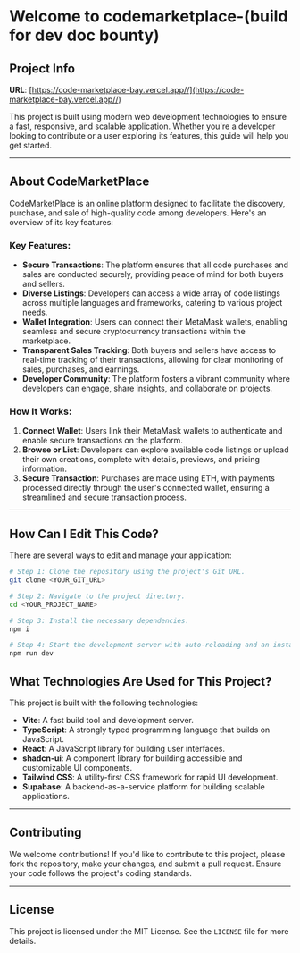 # Welcome to codemarketplace-(build for dev doc bounty)

## Project Info

**URL**: [https://code-marketplace-bay.vercel.app//](https://code-marketplace-bay.vercel.app//)


This project is built using modern web development technologies to ensure a fast, responsive, and scalable application. Whether you're a developer looking to contribute or a user exploring its features, this guide will help you get started.

---

## About CodeMarketPlace

CodeMarketPlace is an online platform designed to facilitate the discovery, purchase, and sale of high-quality code among developers. Here's an overview of its key features:

### Key Features:

- **Secure Transactions**: The platform ensures that all code purchases and sales are conducted securely, providing peace of mind for both buyers and sellers.
- **Diverse Listings**: Developers can access a wide array of code listings across multiple languages and frameworks, catering to various project needs.
- **Wallet Integration**: Users can connect their MetaMask wallets, enabling seamless and secure cryptocurrency transactions within the marketplace.
- **Transparent Sales Tracking**: Both buyers and sellers have access to real-time tracking of their transactions, allowing for clear monitoring of sales, purchases, and earnings.
- **Developer Community**: The platform fosters a vibrant community where developers can engage, share insights, and collaborate on projects.

### How It Works:

1. **Connect Wallet**: Users link their MetaMask wallets to authenticate and enable secure transactions on the platform.
2. **Browse or List**: Developers can explore available code listings or upload their own creations, complete with details, previews, and pricing information.
3. **Secure Transaction**: Purchases are made using ETH, with payments processed directly through the user's connected wallet, ensuring a streamlined and secure transaction process.

---

## How Can I Edit This Code?

There are several ways to edit and manage your application:


```sh
# Step 1: Clone the repository using the project's Git URL.
git clone <YOUR_GIT_URL>

# Step 2: Navigate to the project directory.
cd <YOUR_PROJECT_NAME>

# Step 3: Install the necessary dependencies.
npm i

# Step 4: Start the development server with auto-reloading and an instant preview.
npm run dev
```


## What Technologies Are Used for This Project?

This project is built with the following technologies:

- **Vite**: A fast build tool and development server.
- **TypeScript**: A strongly typed programming language that builds on JavaScript.
- **React**: A JavaScript library for building user interfaces.
- **shadcn-ui**: A component library for building accessible and customizable UI components.
- **Tailwind CSS**: A utility-first CSS framework for rapid UI development.
- **Supabase**: A backend-as-a-service platform for building scalable applications.

---



## Contributing

We welcome contributions! If you'd like to contribute to this project, please fork the repository, make your changes, and submit a pull request. Ensure your code follows the project's coding standards.

---

## License

This project is licensed under the MIT License. See the `LICENSE` file for more details.
